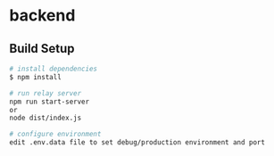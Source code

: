# backend

## Build Setup

```bash
# install dependencies
$ npm install

# run relay server
npm run start-server
or
node dist/index.js

# configure environment
edit .env.data file to set debug/production environment and port